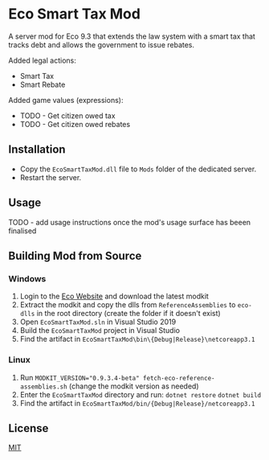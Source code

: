 # Eco Smart Tax Mod
A server mod for Eco 9.3 that extends the law system with a smart tax that tracks debt and allows the government to issue rebates.

Added legal actions:
- Smart Tax
- Smart Rebate

Added game values (expressions):
- TODO - Get citizen owed tax
- TODO - Get citizen owed rebates

## Installation

- Copy the `EcoSmartTaxMod.dll` file to `Mods` folder of the dedicated server.
- Restart the server.

## Usage

TODO - add usage instructions once the mod's usage surface has beeen finalised

## Building Mod from Source

### Windows

1. Login to the [Eco Website](https://play.eco/) and download the latest modkit
2. Extract the modkit and copy the dlls from `ReferenceAssemblies` to `eco-dlls` in the root directory (create the folder if it doesn't exist)
3. Open `EcoSmartTaxMod.sln` in Visual Studio 2019
4. Build the `EcoSmartTaxMod` project in Visual Studio
5. Find the artifact in `EcoSmartTaxMod\bin\{Debug|Release}\netcoreapp3.1`

### Linux

1. Run `MODKIT_VERSION="0.9.3.4-beta" fetch-eco-reference-assemblies.sh` (change the modkit version as needed)
2. Enter the `EcoSmartTaxMod` directory and run:
`dotnet restore`
`dotnet build`
3. Find the artifact in `EcoSmartTaxMod/bin/{Debug|Release}/netcoreapp3.1`

## License
[MIT](https://choosealicense.com/licenses/mit/)